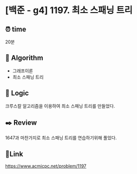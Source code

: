 # [백준 - g4] 1197. 최소 스패닝 트리

## ⏰ **time**

20분

## :pushpin: **Algorithm**

- 그래프이론
- 최소 스패닝 트리

## :round_pushpin: **Logic**
크루스칼 알고리즘을 이용하여 최소 스패닝 트리를 만들었다.

## :black_nib: **Review**

1647과 마찬가지로 최소 스패닝 트리를 연습하기위해 풀었다.

## 📡**Link**

https://www.acmicpc.net/problem/1197
